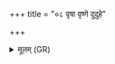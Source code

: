 +++
title = "०८ वृषा वृष्णे दुदुहे"

+++
<details><summary>मूलम् (GR)</summary>

वृषा वृष्णे दुदुहे दोहसा दिवः  
पयांसि यह्वो अदितेर् अदाभ्यः ।  
विश्वं स वेद वरुणो यथा धिया  
स यज्ञियो यजति यज्ञियाꣳ ऋतून् ॥
</details>